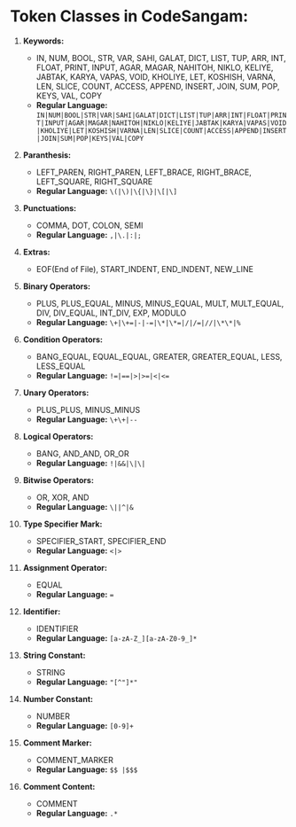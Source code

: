 # Token Classes in CodeSangam:

1. **Keywords:**
   - IN, NUM, BOOL, STR, VAR, SAHI, GALAT, DICT, LIST, TUP, ARR, INT, FLOAT, PRINT, INPUT, AGAR, MAGAR, NAHITOH, NIKLO, KELIYE, JABTAK, KARYA, VAPAS, VOID, KHOLIYE, LET, KOSHISH, VARNA, LEN, SLICE, COUNT, ACCESS, APPEND, INSERT, JOIN, SUM, POP, KEYS, VAL, COPY
   - **Regular Language:** `IN|NUM|BOOL|STR|VAR|SAHI|GALAT|DICT|LIST|TUP|ARR|INT|FLOAT|PRINT|INPUT|AGAR|MAGAR|NAHITOH|NIKLO|KELIYE|JABTAK|KARYA|VAPAS|VOID|KHOLIYE|LET|KOSHISH|VARNA|LEN|SLICE|COUNT|ACCESS|APPEND|INSERT|JOIN|SUM|POP|KEYS|VAL|COPY`

2. **Paranthesis:**
   - LEFT_PAREN, RIGHT_PAREN, LEFT_BRACE, RIGHT_BRACE, LEFT_SQUARE, RIGHT_SQUARE
   - **Regular Language:** `\(|\)|\{|\}|\[|\]`

3. **Punctuations:**
   - COMMA, DOT, COLON, SEMI
   - **Regular Language:** `,|\.|:|;`

4. **Extras:**
   - EOF(End of File), START_INDENT, END_INDENT, NEW_LINE

5. **Binary Operators:**
   - PLUS, PLUS_EQUAL, MINUS, MINUS_EQUAL, MULT, MULT_EQUAL, DIV, DIV_EQUAL, INT_DIV, EXP, MODULO
   - **Regular Language:** `\+|\+=|-|-=|\*|\*=|/|/=|//|\*\*|%`

6. **Condition Operators:**
   - BANG_EQUAL, EQUAL_EQUAL, GREATER, GREATER_EQUAL, LESS, LESS_EQUAL
   - **Regular Language:** `!=|==|>|>=|<|<=`

7. **Unary Operators:**
   - PLUS_PLUS, MINUS_MINUS
   - **Regular Language:** `\+\+|--`

8. **Logical Operators:**
   - BANG, AND_AND, OR_OR
   - **Regular Language:** `!|&&|\|\|`

9. **Bitwise Operators:**
   - OR, XOR, AND
   - **Regular Language:** `\||^|&`

10. **Type Specifier Mark:**
    - SPECIFIER_START, SPECIFIER_END
    - **Regular Language:** `<|>`

11. **Assignment Operator:**
    - EQUAL
    - **Regular Language:** `=`

12. **Identifier:**
    - IDENTIFIER
    - **Regular Language:** `[a-zA-Z_][a-zA-Z0-9_]*`

13. **String Constant:**
    - STRING
    - **Regular Language:** `"[^"]*"`

14. **Number Constant:**
    - NUMBER
    - **Regular Language:** `[0-9]+`

15. **Comment Marker:**
    - COMMENT_MARKER
    - **Regular Language:** `$$ |$$$`

16. **Comment Content:**
    - COMMENT
    - **Regular Language:** `.*`


